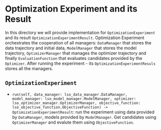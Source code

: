 # Optimization Experiment and its Result 

In this directory we will provide implementation for `OptimizationExperiment` and its result `OptimizationExperimentResult`.
Optimization Experiment orchestrates the cooperation of all managers: `DataManager` that stores the data trajectory and initial data,
`ModelManager` that stores the model trajectory, `OptimizerManager` that manages the optimizer trajectory and finally `EvaluationFunction`
that evaluates candidates provided by the `Optimizer`. After running the experiment - its `OptimizationExperimentResuls` 
stores all the managers.

## `OptimizationExperiment`
- `run(self, data_manager: lso_data_manager.DataManager, model_manager: lso_model_manager.ModelManager, optimizer: lso_optimizer_manager.OptimizerManager, objective_function: lso_objective_function.ObjectiveFunction) -> OptimizationExperimentResult`: run the experiment using data
provided by `DataManager`, models provided by `ModelManager`. Get candidates using `OptimizerManager` and evalute them
using `ObjectiveFunction`.
